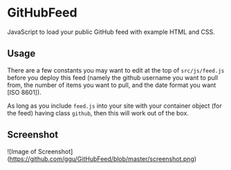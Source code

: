 # GitHubFeed
JavaScript to load your public GitHub feed with example HTML and CSS.

## Usage
There are a few constants you may want to edit at the top of ```src/js/feed.js``` before you deploy this feed (namely the github username you want to pull from, the number of items you want to pull, and the date format you want [ISO 8601]).

As long as you include ```feed.js``` into your site with your container object (for the feed) having class ```github```, then this will work out of the box.

## Screenshot
![Image of Screenshot]
(https://github.com/ggu/GitHubFeed/blob/master/screenshot.png)
